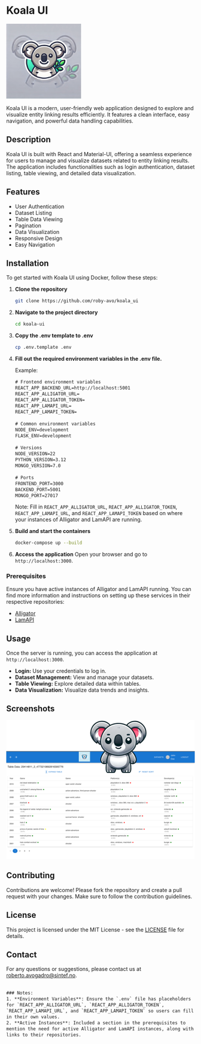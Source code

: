 # Koala UI

<img src="./frontend/src/assets/images/koala_logo.png" alt="Koala Logo" width="200" height="200">

Koala UI is a modern, user-friendly web application designed to explore and visualize entity linking results efficiently. It features a clean interface, easy navigation, and powerful data handling capabilities.

## Description

Koala UI is built with React and Material-UI, offering a seamless experience for users to manage and visualize datasets related to entity linking results. The application includes functionalities such as login authentication, dataset listing, table viewing, and detailed data visualization.

## Features

- User Authentication
- Dataset Listing
- Table Data Viewing
- Pagination
- Data Visualization
- Responsive Design
- Easy Navigation

## Installation

To get started with Koala UI using Docker, follow these steps:

1. **Clone the repository**
   ```bash
   git clone https://github.com/roby-avo/koala_ui
   ```

2. **Navigate to the project directory**
   ```bash
   cd koala-ui
   ```

3. **Copy the .env template to .env**
   ```bash
   cp .env.template .env
   ```

4. **Fill out the required environment variables in the .env file.**

   Example:
   ```env
   # Frontend environment variables
   REACT_APP_BACKEND_URL=http://localhost:5001
   REACT_APP_ALLIGATOR_URL=
   REACT_APP_ALLIGATOR_TOKEN=
   REACT_APP_LAMAPI_URL=
   REACT_APP_LAMAPI_TOKEN=

   # Common environment variables
   NODE_ENV=development
   FLASK_ENV=development

   # Versions
   NODE_VERSION=22
   PYTHON_VERSION=3.12
   MONGO_VERSION=7.0

   # Ports
   FRONTEND_PORT=3000
   BACKEND_PORT=5001
   MONGO_PORT=27017
   ```

   Note: Fill in `REACT_APP_ALLIGATOR_URL`, `REACT_APP_ALLIGATOR_TOKEN`, `REACT_APP_LAMAPI_URL`, and `REACT_APP_LAMAPI_TOKEN` based on where your instances of Alligator and LamAPI are running.

5. **Build and start the containers**
   ```bash
   docker-compose up --build
   ```

6. **Access the application**
   Open your browser and go to `http://localhost:3000`.

### Prerequisites

Ensure you have active instances of Alligator and LamAPI running. You can find more information and instructions on setting up these services in their respective repositories:
- [Alligator](https://github.com/roby-avo/alligator)
- [LamAPI](https://github.com/roby-avo/lamapi)

## Usage

Once the server is running, you can access the application at `http://localhost:3000`. 

- **Login:** Use your credentials to log in.
- **Dataset Management:** View and manage your datasets.
- **Table Viewing:** Explore detailed data within tables.
- **Data Visualization:** Visualize data trends and insights.

## Screenshots

![Main Interface](./frontend/src/assets/images/combined_splash_screen.png)

## Contributing

Contributions are welcome! Please fork the repository and create a pull request with your changes. Make sure to follow the contribution guidelines.

## License

This project is licensed under the MIT License - see the [LICENSE](LICENSE) file for details.

## Contact

For any questions or suggestions, please contact us at [roberto.avogadro@sintef.no](mailto:roberto.avogadro@sintef.no).
```

### Notes:
1. **Environment Variables**: Ensure the `.env` file has placeholders for `REACT_APP_ALLIGATOR_URL`, `REACT_APP_ALLIGATOR_TOKEN`, `REACT_APP_LAMAPI_URL`, and `REACT_APP_LAMAPI_TOKEN` so users can fill in their own values.
2. **Active Instances**: Included a section in the prerequisites to mention the need for active Alligator and LamAPI instances, along with links to their repositories.
